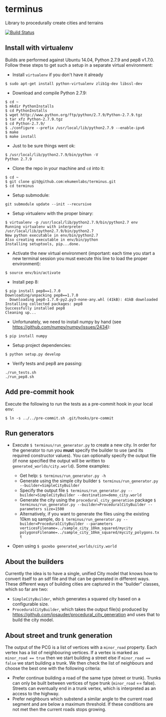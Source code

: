 # terminus
Library to procedurally create cities and terrains

[![Build Status](https://travis-ci.org/ekumenlabs/terminus.svg?branch=master)](https://travis-ci.org/ekumenlabs/terminus)

## Install with virtualenv

Builds are performed against Ubuntu 14.04, Python 2.7.9 and pep8 v1.7.0. Follow these steps to get such a setup in a separate virtual environment:

- Install `virtualenv` if you don't have it already
```
$ sudo apt-get install python-virtualenv zlib1g-dev libssl-dev
```
- Download and compile Python 2.7.9:
```
$ cd ~
$ mkdir PythonInstalls
$ cd PythonInstalls
$ wget http://www.python.org/ftp/python/2.7.9/Python-2.7.9.tgz
$ tar xfz Python-2.7.9.tgz
$ cd Python-2.7.9/
$ ./configure --prefix /usr/local/lib/python2.7.9 --enable-ipv6
$ make
$ make install
```
- Just to be sure things went ok:
```
$ /usr/local/lib/python2.7.9/bin/python -V
Python 2.7.9
```
- Clone the repo in your machine and `cd` into it:
```
$ cd ~
$ git clone git@github.com:ekumenlabs/terminus.git
$ cd terminus
```
- Setup submodule:
```
git submodule update --init --recursive
```
- Setup virtualenv with the proper binary:
```
$ virtualenv -p /usr/local/lib/python2.7.9/bin/python2.7 env
Running virtualenv with interpreter /usr/local/lib/python2.7.9/bin/python2.7
New python executable in env/bin/python2.7
Also creating executable in env/bin/python
Installing setuptools, pip...done.
```
- Activate the new virtual environment (important: each time you start a new terminal session you must execute this line to load the proper environment):
```
$ source env/bin/activate
```
- Install pep 8:
```
$ pip install pep8==1.7.0
Downloading/unpacking pep8==1.7.0
  Downloading pep8-1.7.0-py2.py3-none-any.whl (41kB): 41kB downloaded
Installing collected packages: pep8
Successfully installed pep8
Cleaning up...
```
- Unfortunately, we need to install numpy by hand (see https://github.com/numpy/numpy/issues/2434):
```
$ pip install numpy
```
- Setup project dependencies:
```
$ python setup.py develop
```
- Verify tests and pep8 are passing:
```
./run_tests.sh
./run_pep8.sh
```

## Add pre-commit hook

Execute the following to run the tests as a pre-commit hook in your local env:
```
$ ln -s ../../pre-commit.sh .git/hooks/pre-commit
```

## Run generators

- Execute `$ terminus/run_generator.py` to create a new city. In order for the generator to run you **must** specify the builder to use (and its required constructor values). You can optionally specify the output file (if none specified the output will be written to `generated_worlds/city.world`).
Some examples:

    * Get help: `$ terminus/run_generator.py -h`
    * Generate using the simple city builder `$ terminus/run_generator.py --builder=SimpleCityBuilder`
    * Specify the output file `$ terminus/run_generator.py --builder=SimpleCityBuilder --destination=demo_city.world`
    * Generate the city using the `procedural_city_generation` package `$ terminus/run_generator.py --builder=ProceduralCityBuilder --parameters size=1500`
    * Alternatively, if you want to generate the files using the existing 10km sq sample, do `$ terminus/run_generator.py --builder=ProceduralCityBuilder --parameters verticesFilename=../sample_city_10km_squared/mycity polygonsFilename=../sample_city_10km_squared/mycity_polygons.txt`

- Open using `$ gazebo generated_worlds/city.world`

## About the builders

Currently the idea is to have a single, unified City model that knows how to convert itself to an sdf file and that can be generated in different ways. These different ways of building cities are captured in the "builder" classes, which so far are two:

- `SimpleCityBuilder`, which generates a squared city based on a configurable size.
- `ProceduralCityBuilder`, which takes the output file(s) produced by https://github.com/josauder/procedural_city_generation and uses that to build the city model.

## About street and trunk generation

The output of the PCG is a list of vertices with a `minor_road` property. Each vertex has a list of neighbouring vertices.
If a vertex is marked as `minor_road == true` then we start building a street else if `minor_road == false` we start building a trunk. We then check the list of neighbours and choose the best one with the following criteria:

- Prefer continue building a road of the same type (street or trunk). Trunks can only be built between vertices of type trunk (`minor_road` == false). Streets can eventually end in a trunk vertex, which is interpreted as an access to the highway.
- Prefer neighbours which substend a similar angle to the current road segment and are below a maximum threshold.
If these conditions are not met then the current roads stops growing.
